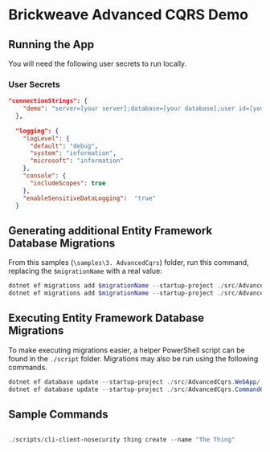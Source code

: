 # Brickweave Advanced CQRS Demo

## Running the App

You will need the following user secrets to run locally.

### User Secrets

```json
"connectionStrings": {
    "demo": "server=[your server];database=[your database];user id=[your user];password=[your password];MultipleActiveResultSets=True;",
  },
    
  "logging": {
    "logLevel": {
      "default": "debug",
      "system": "information",
      "microsoft": "information"
    },
    "console": {
      "includeScopes": true
    },
    "enableSensitiveDataLogging":  "true"
  }
```

## Generating additional Entity Framework Database Migrations

From this samples (`\samples\3. AdvancedCqrs`) folder, run this command, replacing the `$migrationName` with a real value:

```powershell
dotnet ef migrations add $migrationName --startup-project ./src/AdvancedCqrs.WebApp/ --project ./src/AdvancedCqrs.SqlServer/
dotnet ef migrations add $migrationName --startup-project ./src/AdvancedCqrs.CommandQueue.WebApp/ --project ./src/AdvancedCqrs.CommandQueue.SqlServer/
```

## Executing Entity Framework Database Migrations

To make executing migrations easier, a helper PowerShell script can be found in the `./script` folder. Migrations may also be run using the following commands.

```powershell
dotnet ef database update --startup-project ./src/AdvancedCqrs.WebApp/ --project ./src/AdvancedCqrs.SqlServer/
dotnet ef database update --startup-project ./src/AdvancedCqrs.CommandQueue.WebApp/ --project ./src/AdvancedCqrs.CommandQueue.SqlServer/
```

## Sample Commands

```powershell

./scripts/cli-client-nosecurity thing create --name "The Thing"

```